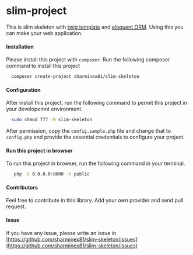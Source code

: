 # slim-project
  This is slim skeleton with [twig template](https://twig.symfony.com/doc/2.x/templates.html) and [eloquent ORM](https://laravel.com/docs/5.0/eloquent). Using this you can make your web application.

#### Installation
  Please install this project with `composer`. Run the following composer command to install this project
```bash
  composer create-project sharminex81/slim-skeleton
```
#### Configuration
  After install this project, run the following command to permit this project in your developemnt environment. 
```bash
  sudo chmod 777 -R slim-skeleton
```
  After permission, copy the `config.sample.php` file and change that to `config.php` and provide the essential credentials to configure your project.
  
#### Run this project in browser
  To run this project in browser, run the following command in your terminal.
  ```bash
     php -S 0.0.0.0:8000 -t public
  ```
#### Contributors
   Feel free to contribute in this library. Add your own provider and send pull request.
   
#### Issue
  If you have any issue, please write an issue in [https://github.com/sharminex81/slim-skeleton/issues](https://github.com/sharminex81/slim-skeleton/issues)
